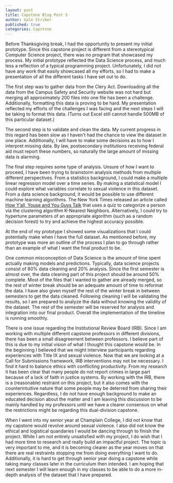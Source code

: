 ```yaml
---
layout: post
title: Capstone Blog Post 5
author: Gale Striker
published: true
categories: Capstone
---
```


Before Thanksgiving break, I had the opportunity to present my initial prototype. Since this capstone project is different from a stereotypical Computer Science project, there was no program that showcased my process. My initial prototype reflected the Data Science process, and much less a reflection of a typical programming project. Unfortunately, I did not have any work that easily showcased all my efforts, so I had to make a presentation of all the different tasks I have set out to do.

The first step was to gather data from the Clery Act. Downloading all the data from the Campus Safety and Security website was not hard but merging all approximately 200 files into one file has been a challenge. Additionally, formatting this data is proving to be hard. My presentation reflected my efforts of the challenges I was facing and the next steps I will be taking to format this data. (Turns out Excel still cannot handle 500MB of this particular dataset.)

The second step is to validate and clean the data. My current progress in this regard has been slow as I haven't had the chance to view the dataset in one place. Additionally, I will have to make some decisions as to how I interpret missing data. By law, postsecondary institutions receiving federal aid must report these numbers, so naturally the large amount of missing data is alarming.

The final step requires some type of analysis. Unsure of how I want to proceed, I have been trying to brainstorm analysis methods from multiple different perspectives. From a statistics background, I could make a multiple linear regression model over a time series. By making a statistical model I could explore what variables correlate to sexual violence in this dataset. From a data science background, it would be possible to use different machine learning algorithms. The New York Times released an article called [How Y’all, Youse and You Guys Talk](https://www.nytimes.com/interactive/2014/upshot/dialect-quiz-map.html) that uses a quiz to categorize a person via the clustering algorithm K-Nearest Neighbors. Alternatively, I could try to hypertune parameters of an appropriate algorithm (such as a random decision forest) to try and achieve the highest accuracy possible.

At the end of my prototype I showed some visualizations that I could potentially make when I have the full dataset. As mentioned before, my prototype was more an outline of the process I plan to go through rather than an example of what I want the final product to be.

One common misconception of Data Science is the amount of time spent actually making models and predictions. Typically, data science projects consist of 80% data cleaning and 20% analysis. Since the first semester is almost over, the data cleaning part of this project should be around 50% complete. Most of the files that I wanted to gather are already merged, so the rest of winter break should be an adequate amount of time to reformat the data. I have also given myself the rest of the winter break in between semesters to get the data cleaned. Following cleaning I will be validating the results, so I am prepared to analyze the data without knowing the validity of the dataset. The rest of the semester will be reserved for analysis and integration into our final product. Overall the implementation of the timeline is running smoothly.

There is one issue regarding the Institutional Review Board (IRB). Since I am working with multiple different capstone professors in different divisions, there has been a small disagreement between professors. I believe part of this is due to my initial vision of what I thought this capstone would be. In the beginning I believed that we might interview participants regarding experiences with Title IX and sexual violence. Now that we are looking at a Call for Submissions framework, IRB interventions may not be necessary. I find it hard to balance ethics with conflicting productivity. From my research it has been clear that many people do not report crimes in large part because of a lack of faith in justice systems. By working with the IRB, there is a (reasonable) restraint on this project, but it also comes with the counterintuitive nature that some people may be deterred from sharing their experiences. Regardless, I do not have enough background to make an educated decision about the matter and I am leaving this discussion to be mainly handled by my professors until we have a clearer consensus on what the restrictions might be regarding this dual-division capstone.

When I went into my senior year at Champlain College, I did not know that my capstone would revolve around sexual violence. I also did not know the ethical and logistical quandaries I would be dancing through to finish the project. While I am not entirely unsatisfied with my project, I do wish that I had more time to research and really build an impactful project. The topic is very important to me, and it is becoming clearer as the year moves on that there are real restraints stopping me from doing everything I want to do. Additionally, it is hard to get through senior year doing a capstone while taking many classes later in the curriculum then intended. I am hoping that next semester I will learn enough in my classes to be able to do a more in-depth analysis of the dataset that I have prepared.
